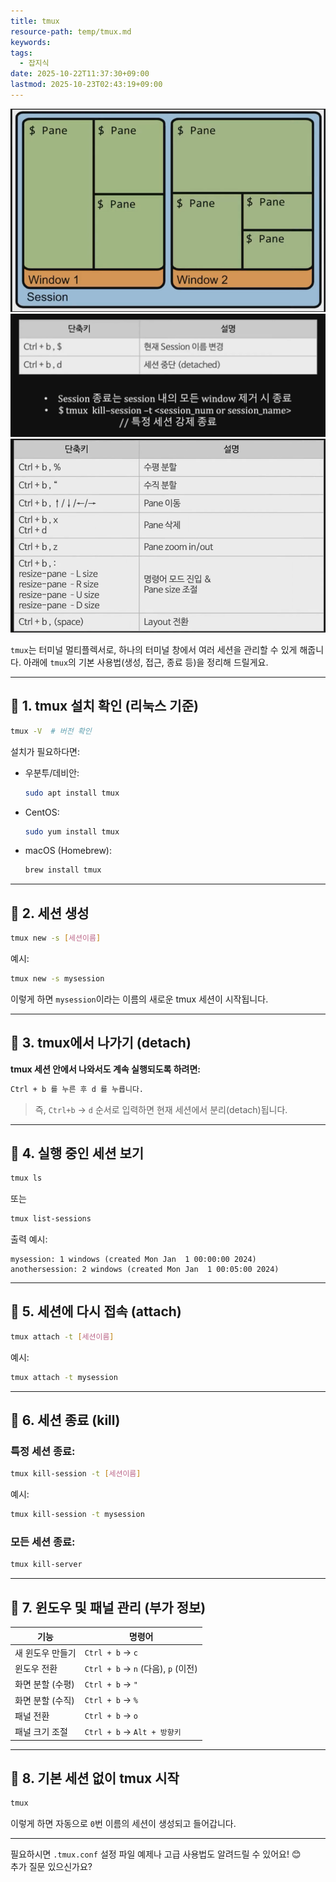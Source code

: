 ```yaml
---
title: tmux
resource-path: temp/tmux.md
keywords:
tags:
  - 잡지식
date: 2025-10-22T11:37:30+09:00
lastmod: 2025-10-23T02:43:19+09:00
---
```

![Pasted image 20250117105337](../08.media/20250117105337.png)
![Pasted image 20250117105406](../08.media/20250117105406.png)
![Pasted image 20250117105309](../08.media/20250117105309.png)



`tmux`는 터미널 멀티플렉서로, 하나의 터미널 창에서 여러 세션을 관리할 수 있게 해줍니다. 아래에 `tmux`의 기본 사용법(생성, 접근, 종료 등)을 정리해 드릴게요.

---

## 🔹 1. tmux 설치 확인 (리눅스 기준)

```bash
tmux -V  # 버전 확인
```

설치가 필요하다면:

- 우분투/데비안:

  ```bash
  sudo apt install tmux
  ```

- CentOS:

  ```bash
  sudo yum install tmux
  ```

- macOS (Homebrew):

  ```bash
  brew install tmux
  ```

---

## 🔹 2. 세션 생성

```bash
tmux new -s [세션이름]
```

예시:

```bash
tmux new -s mysession
```

이렇게 하면 `mysession`이라는 이름의 새로운 tmux 세션이 시작됩니다.

---

## 🔹 3. tmux에서 나가기 (detach)

**tmux 세션 안에서 나와서도 계속 실행되도록 하려면:**

```bash
Ctrl + b 를 누른 후 d 를 누릅니다.
```

> 즉, `Ctrl+b` → `d` 순서로 입력하면 현재 세션에서 분리(detach)됩니다.

---

## 🔹 4. 실행 중인 세션 보기

```bash
tmux ls
```

또는

```bash
tmux list-sessions
```

출력 예시:

```
mysession: 1 windows (created Mon Jan  1 00:00:00 2024)
anothersession: 2 windows (created Mon Jan  1 00:05:00 2024)
```

---

## 🔹 5. 세션에 다시 접속 (attach)

```bash
tmux attach -t [세션이름]
```

예시:

```bash
tmux attach -t mysession
```

---

## 🔹 6. 세션 종료 (kill)

### 특정 세션 종료:

```bash
tmux kill-session -t [세션이름]
```

예시:

```bash
tmux kill-session -t mysession
```

### 모든 세션 종료:

```bash
tmux kill-server
```

---

## 🔹 7. 윈도우 및 패널 관리 (부가 정보)

| 기능 | 명령어 |
|------|--------|
| 새 윈도우 만들기 | `Ctrl + b` → `c` |
| 윈도우 전환 | `Ctrl + b` → `n` (다음), `p` (이전) |
| 화면 분할 (수평) | `Ctrl + b` → `"` |
| 화면 분할 (수직) | `Ctrl + b` → `%` |
| 패널 전환 | `Ctrl + b` → `o` |
| 패널 크기 조절 | `Ctrl + b` → `Alt + 방향키` |

---

## 🔹 8. 기본 세션 없이 tmux 시작

```bash
tmux
```

이렇게 하면 자동으로 `0`번 이름의 세션이 생성되고 들어갑니다.

---

필요하시면 `.tmux.conf` 설정 파일 예제나 고급 사용법도 알려드릴 수 있어요! 😊  
추가 질문 있으신가요?

